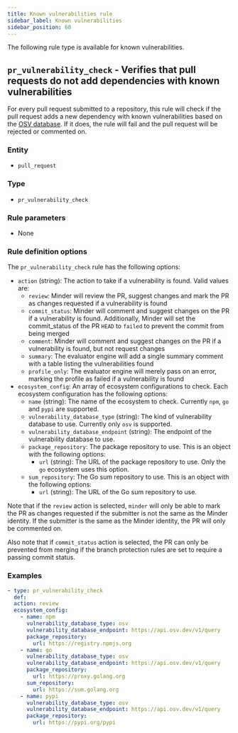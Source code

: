 ```yaml
---
title: Known vulnerabilities rule
sidebar_label: Known vulnerabilities
sidebar_position: 60
---
```


The following rule type is available for known vulnerabilities.

## `pr_vulnerability_check` - Verifies that pull requests do not add dependencies with known vulnerabilities

For every pull request submitted to a repository, this rule will check if the
pull request adds a new dependency with known vulnerabilities based on the
[OSV database](https://osv.dev/). If it does, the rule will fail and the pull
request will be rejected or commented on.

### Entity

- `pull_request`

### Type

- `pr_vulnerability_check`

### Rule parameters

- None

### Rule definition options

The `pr_vulnerability_check` rule has the following options:

- `action` (string): The action to take if a vulnerability is found. Valid
  values are:
  - `review`: Minder will review the PR, suggest changes and mark the PR as
    changes requested if a vulnerability is found
  - `commit_status`: Minder will comment and suggest changes on the PR if a
    vulnerability is found. Additionally, Minder will set the commit_status of
    the PR `HEAD` to `failed` to prevent the commit from being merged
  - `comment`: Minder will comment and suggest changes on the PR if a
    vulnerability is found, but not request changes
  - `summary`: The evaluator engine will add a single summary comment with a
    table listing the vulnerabilities found
  - `profile_only`: The evaluator engine will merely pass on an error, marking
    the profile as failed if a vulnerability is found
- `ecosystem_config`: An array of ecosystem configurations to check. Each
  ecosystem configuration has the following options:
  - `name` (string): The name of the ecosystem to check. Currently `npm`, `go`
    and `pypi` are supported.
  - `vulnerability_database_type` (string): The kind of vulnerability database
    to use. Currently only `osv` is supported.
  - `vulnerability_database_endpoint` (string): The endpoint of the
    vulnerability database to use.
  - `package_repository`: The package repository to use. This is an object with
    the following options:
    - `url` (string): The URL of the package repository to use. Only the `go`
      ecosystem uses this option.
  - `sum_repository`: The Go sum repository to use. This is an object with the
    following options:
    - `url` (string): The URL of the Go sum repository to use.

Note that if the `review` action is selected, `minder` will only be able to mark
the PR as changes requested if the submitter is not the same as the Minder
identity. If the submitter is the same as the Minder identity, the PR will only
be commented on.

Also note that if `commit_status` action is selected, the PR can only be
prevented from merging if the branch protection rules are set to require a
passing commit status.

### Examples

```yaml
- type: pr_vulnerability_check
  def:
  action: review
  ecosystem_config:
    - name: npm
      vulnerability_database_type: osv
      vulnerability_database_endpoint: https://api.osv.dev/v1/query
      package_repository:
        url: https://registry.npmjs.org
    - name: go
      vulnerability_database_type: osv
      vulnerability_database_endpoint: https://api.osv.dev/v1/query
      package_repository:
        url: https://proxy.golang.org
      sum_repository:
        url: https://sum.golang.org
    - name: pypi
      vulnerability_database_type: osv
      vulnerability_database_endpoint: https://api.osv.dev/v1/query
      package_repository:
        url: https://pypi.org/pypi
```
